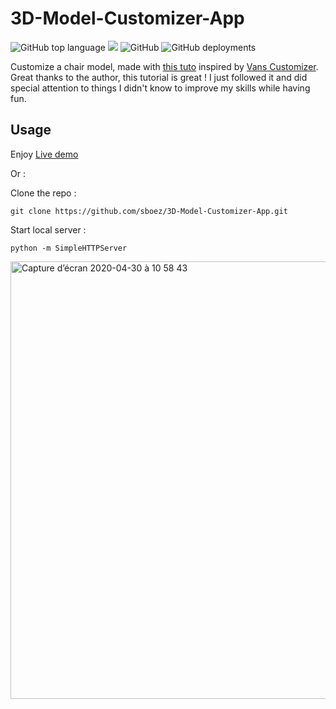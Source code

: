 # 3D-Model-Customizer-App

![GitHub top language](https://img.shields.io/github/languages/top/sboez/3D-Model-Customizer-App) <img src="https://img.shields.io/badge/three.js-r115-orange"> ![GitHub](https://img.shields.io/github/license/sboez/3D-Model-Customizer-App) ![GitHub deployments](https://img.shields.io/github/deployments/sboez/3D-Model-Customizer-App/github-pages)


Customize a chair model, made with [this tuto](https://tympanus.net/codrops/2019/09/17/how-to-build-a-color-customizer-app-for-a-3d-model-with-three-js/) inspired by [Vans Customizer](https://www.vans.fr/customizer.old-skool-classic.html). Great thanks to the author, this tutorial is great ! I just followed it and did special attention to things I didn't know to improve my skills while having fun. 

## Usage

Enjoy [Live demo](https://sboez.github.io/3D-Model-Customizer-App/)

Or :

Clone the repo : 
```
git clone https://github.com/sboez/3D-Model-Customizer-App.git
```

Start local server :
```
python -m SimpleHTTPServer
```

[<img width="700" alt="Capture d’écran 2020-04-30 à 10 58 43" src="https://user-images.githubusercontent.com/23494780/80692247-9b81e280-8ad1-11ea-8adb-e0de688b438a.png">
](https://sboez.github.io/3D-Model-Customizer-App/)
